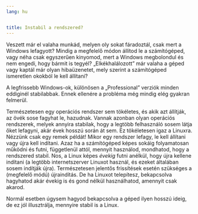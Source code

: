 ```yaml
---
lang: hu


title: Instabil a rendszered?
---
```


Veszett már el valaha munkád, melyen oly sokat fáradoztál, csak mert a Windows lefagyott? Mindig a megfelelő módon állítod le a számítógéped, vagy néha csak egyszerűen kinyomod, mert a Windows megbolondul és nem engedi, hogy bármit is tegyél? „Elkékhalálozott” már valaha a géped vagy kaptál már olyan hibaüzenetet, mely szerint a számítógéped ismeretlen okokból le kell állítani?

A legfrissebb Windows-ok, különösen a „Professional” verziók minden eddiginél stabilabbak. Ennek ellenére a probléma még mindig elég gyakran felmerül.

Természetesen egy operációs rendszer sem tökéletes, és akik azt állítják, az övék sose fagyhat le, hazudnak. Vannak azonban olyan operációs rendszerek, melyek annyira stabilak, hogy a legtöbb felhasználó sosem látja őket lefagyni, akár évek hosszú során át sem. Ez tökéletesen igaz a Linuxra. Nézzünk csak egy remek példát! Mikor egy rendszer lefagy, le kell állítani vagy újra kell indítani. Azaz ha a számítógéped képes sokáig folyamatosan működni és futni, függetlenül attól, mennyit használod, mondhatod, hogy a rendszered stabil. Nos, a Linux képes <i>évekig</i> futni anélkül, hogy újra kellene indítani (a legtöbb internetszerver Linuxot használ, és ezeket általában sosem indítják újra). Természetesen jelentős frissítések esetén szükséges a (megfelelő módú) újraindítás. De ha Linuxot telepítesz, bekapcsolva hagyhatod akár évekig is és gond nélkül használhatod, amennyit csak akarod.

Normál esetben úgysem hagyod bekapcsolva a géped ilyen hosszú ideig, de ez jól illusztrálja, mennyire stabil is a Linux.




